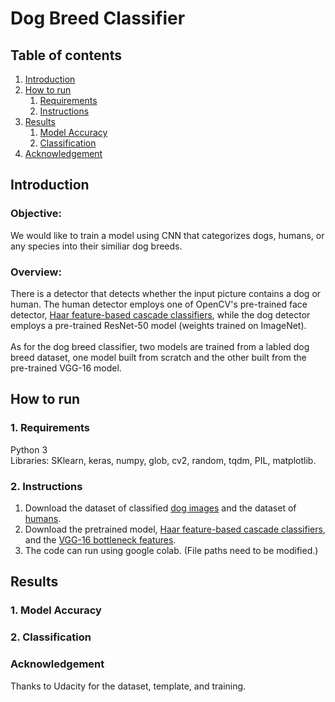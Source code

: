 # Dog Breed Classifier

## Table of contents
1. [Introduction](#Introduction)
2. [How to run](#Howtorun)
    1. [Requirements](#Requirements)
    2. [Instructions](#Instructions)
3. [Results](#Results)
    1. [Model Accuracy](#ModelAccuracy)
    2. [Classification](#Classification)
4. [Acknowledgement](#Acknowledgement)

<a name="Introduction"></a>
## Introduction

### Objective:
  We would like to train a model using CNN that categorizes dogs, humans, or any species into their similiar dog breeds. 

### Overview:
  There is a detector that detects whether the input picture contains a dog or human. The human detector employs one of OpenCV's pre-trained face detector, [Haar feature-based cascade classifiers](http://docs.opencv.org/trunk/d7/d8b/tutorial_py_face_detection.html), while the dog detector employs a pre-trained ResNet-50 model (weights trained on ImageNet).\
  \
  As for the dog breed classifier, two models are trained from a labled dog breed dataset, one model built from scratch and the other built from the pre-trained VGG-16 model.

<a name="Howtorun"></a>
## How to run

<a name="Requirements"></a>
### 1. Requirements

Python 3\
Libraries: SKlearn, keras, numpy, glob, cv2, random, tqdm, PIL, matplotlib.




<a name="Instructions"></a>
### 2. Instructions

  1.	Download the dataset of classified [dog images](https://s3-us-west-1.amazonaws.com/udacity-aind/dog-project/dogImages.zip) and the dataset of [humans](https://s3-us-west-1.amazonaws.com/udacity-aind/dog-project/lfw.zip).
  2.  Download the pretrained model, [Haar feature-based cascade classifiers](https://github.com/opencv/opencv/tree/master/data/haarcascades), and the [VGG-16 bottleneck features](https://s3-us-west-1.amazonaws.com/udacity-aind/dog-project/DogVGG16Data.npz).
  3.  The code can run using google colab. (File paths need to be modified.)

<a name="Results"></a>
## Results

<a name="ModelAccuracy"></a>
### 1. Model Accuracy


<a name="Classification"></a>
### 2. Classification


<a name="Acknowledgement"></a>
### Acknowledgement
Thanks to Udacity for the dataset, template, and training.
